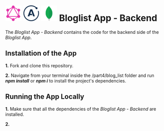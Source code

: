 <h1>
<img src="https://raw.githubusercontent.com/katerina-tziala/fullstackopen2019/master/documentation_images/GraphQL_logo.png" alt="graphql logo" width="50" height="50">
<img src="https://raw.githubusercontent.com/katerina-tziala/fullstackopen2019/master/documentation_images/apollo_logo.png" alt="apollo logo" width="50" height="50">
<img src="https://raw.githubusercontent.com/katerina-tziala/fullstackopen2019/master/documentation_images/mongoDB_logo.png" alt="mongoDB logo" width="50" height="50">
Bloglist App - Backend<br/>
</h1>

The *Bloglist App - Backend* contains the code for the backend side of the *Bloglist App*.

## Installation of the App
**1.** Fork and clone this repository.

**2.** Navigate from your terminal inside the /part4/blog_list folder and run ***npm install*** or ***npm i*** to install the project's dependencies.

## Running the App Locally
**1.** Make sure that all the dependencies of the *Bloglist App - Backend* are installed.

**2.** 